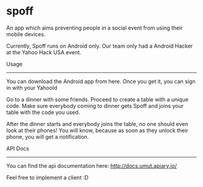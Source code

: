 spoff
=====

An app which aims preventing people in a social event from using their mobile devices.

Currently, Spoff runs on Android only. Our team only had a Android Hacker at the Yahoo Hack USA event.


Usage
_____

You can download the Android app from here. Once you get it, you can sign in with your YahooId

Go to a dinner with some friends. Proceed to create a table with a unique code. Make sure everybody coming to dinner gets Spoff and joins your table with the code you used.

After the dinner starts and everybody joins the table, no one should even look at their phones! You will know, because as soon as they unlock their phone, you will get a notification.


API Docs
________


You can find the api documentation here: http://docs.umut.apiary.io/

Feel free to implement a client :D 
